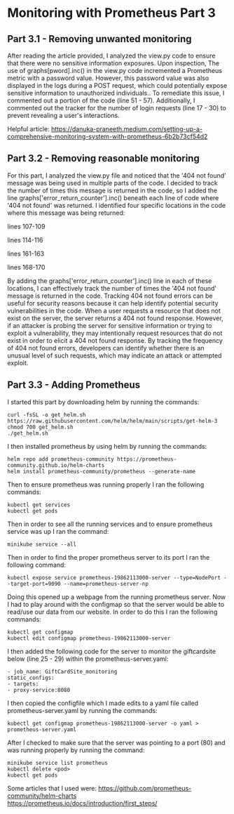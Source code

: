 # Monitoring with Prometheus Part 3

## Part 3.1 - Removing unwanted monitoring
After reading the article provided, I analyzed the view.py code to ensure that there were no sensitive information exposures. Upon inspection, The use of graphs[pword].inc() in the view.py code incremented a Prometheus metric with a password value. However, this password value was also displayed in the logs during a POST request, which could potentially expose sensitive information to unauthorized individuals.. To remediate this issue, I commented out a portion of the code (line 51 - 57). Additionally, I commented out the tracker for the number of login requests (line 17 - 30) to prevent revealing a user's interactions.

Helpful article:
https://danuka-praneeth.medium.com/setting-up-a-comprehensive-monitoring-system-with-prometheus-6b2b73cf54d2


## Part 3.2 - Removing reasonable monitoring
For this part, I analyzed the view.py file and noticed that the '404 not found' message was being used in multiple parts of the code. I decided to track the number of times this message is returned in the code, so I added the line graphs['error_return_counter'].inc() beneath each line of code where '404 not found' was returned.
I identified four specific locations in the code where this message was being returned:

lines 107-109

lines 114-116

lines 161-163

lines 168-170

By adding the graphs['error_return_counter'].inc() line in each of these locations, I can effectively track the number of times the '404 not found' message is returned in the code. 
Tracking 404 not found errors can be useful for security reasons because it can help identify potential security vulnerabilities in the code.
When a user requests a resource that does not exist on the server, the server returns a 404 not found response. However, if an attacker is probing the server for sensitive information or trying to exploit a vulnerability, they may intentionally request resources that do not exist in order to elicit a 404 not found response. By tracking the frequency of 404 not found errors, developers can identify whether there is an unusual level of such requests, which may indicate an attack or attempted exploit.


## Part 3.3 - Adding Prometheus
I started this part by downloading helm by running the commands:
```
curl -fsSL -o get_helm.sh https://raw.githubusercontent.com/helm/helm/main/scripts/get-helm-3
chmod 700 get_helm.sh
./get_helm.sh
```
I then installed prometheus by using helm by running the commands:
```
helm repo add prometheus-community https://prometheus-community.github.io/helm-charts
helm install prometheus-community/prometheus --generate-name
```
Then to ensure prometheus was running properly I ran the following commands:
```
kubectl get services
kubectl get pods
```
Then in order to see all the running services and to ensure prometheus service was up I ran the command:
```
minikube service --all
```
Then in order to find the proper prometheus server to its port I ran the following command:
```
kubectl expose service prometheus-19862113000-server --type=NodePort --target-port=9090 --name=prometheus-server-np
```
Doing this opened up a webpage from the running prometheus server. Now I had to play around with the configmap so that the server would be able to read/use our data from our website. In order to do this I ran the following commands:
```
kubectl get configmap
kubectl edit configmap prometheus-19862113000-server
```
I then added the following code for the server to monitor the giftcardsite below (line 25 - 29) within the prometheus-server.yaml:
```
- job_name: GiftCardSite_monitoring
static_configs:
- targets:
- proxy-service:8080
```
I then copied the configfile which I made edits to a yaml file called prometheus-server.yaml by running the commands:
```
kubectl get configmap prometheus-19862113000-server -o yaml > prometheus-server.yaml
```
After I checked to make sure that the server was pointing to a port (80) and was running properly by running the command:
```
minikube service list prometheus
kubectl delete <pod>
kubectl get pods
```
Some articles that I used were:
https://github.com/prometheus-community/helm-charts
https://prometheus.io/docs/introduction/first_steps/

